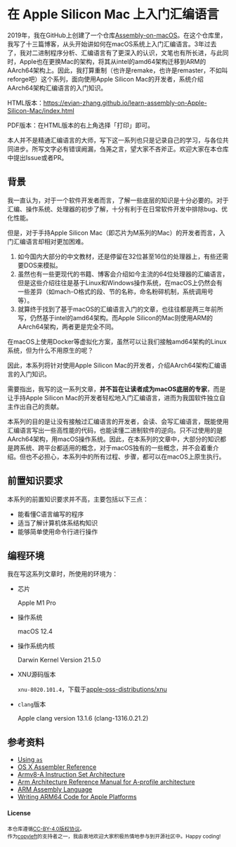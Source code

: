 # 在 Apple Silicon Mac 上入门汇编语言

2019年，我在GitHub上创建了一个仓库[Assembly-on-macOS](https://github.com/Evian-Zhang/Assembly-on-macOS)。在这个仓库里，我写了十三篇博客，从头开始讲如何在macOS系统上入门汇编语言。3年过去了，我对二进制程序分析、汇编语言有了更深入的认识，文笔也有所长进，与此同时，Apple也在更换Mac的架构，将其从intel的amd64架构迁移到ARM的AArch64架构上。因此，我打算重制（也许是remake，也许是remaster，不如叫reforge吧）这个系列，面向使用Apple Silicon Mac的开发者，系统介绍AArch64架构汇编语言的入门知识。

HTML版本：<https://evian-zhang.github.io/learn-assembly-on-Apple-Silicon-Mac/index.html>

PDF版本：在HTML版本的右上角选择「打印」即可。

本人并不是精通汇编语言的大师，写下这一系列也只是记录自己的学习，与各位共同进步。所写文字必有错误阙漏，刍荛之言，望大家不吝斧正。欢迎大家在本仓库中提出Issue或者PR。

## 背景

我一直认为，对于一个软件开发者而言，了解一些底层的知识是十分必要的。对于汇编、操作系统、处理器的初步了解，十分有利于在日常软件开发中排除bug、优化性能。

但是，对于手持Apple Silicon Mac（即芯片为M系列的Mac）的开发者而言，入门汇编语言却相对更加困难。

1. 如今国内大部分的中文教材，还是停留在32位甚至16位的处理器上，有些还需要DOS来模拟。
2. 虽然也有一些更现代的书籍、博客会介绍如今主流的64位处理器的汇编语言，但是这些介绍往往是基于Linux和Windows操作系统，在macOS上仍然会有一些差异（如mach-O格式的段、节的名称，命名粉碎机制，系统调用号等）。
3. 就算终于找到了基于macOS的汇编语言入门的文章，也往往都是两三年前所写，仍然基于intel的amd64架构。而Apple Silicon的Mac则使用ARM的AArch64架构，两者更是完全不同。

在macOS上使用Docker等虚拟化方案，虽然可以让我们接触amd64架构的Linux系统，但为什么不用原生的呢？

因此，本系列将针对使用Apple Silicon Mac的开发者，介绍AArch64架构汇编语言的入门知识。

需要指出，我写的这一系列文章，**并不旨在让读者成为macOS底层的专家**，而是让手持Apple Silicon Mac的开发者轻松地入门汇编语言，进而为我国软件独立自主作出自己的贡献。

本系列的目的是让没有接触过汇编语言的开发者，会读、会写汇编语言，既能使用汇编语言写出一些高性能的代码，也能读懂二进制软件的逆向。只不过使用的是AArch64架构，用macOS操作系统。因此，在本系列的文章中，大部分的知识都是跨系统、跨平台都适用的概念，对于macOS独有的一些概念，并不会着重介绍。但也不必担心，本系列中的所有过程、步骤，都可以在macOS上原生执行。

## 前置知识要求

本系列的前置知识要求并不高，主要包括以下三点：

* 能看懂C语言编写的程序
* 适当了解计算机体系结构知识
* 能够简单使用命令行进行操作

## 编程环境

我在写这系列文章时，所使用的环境为：

* 芯片

   Apple M1 Pro
* 操作系统

   macOS 12.4
* 操作系统内核

   Darwin Kernel Version 21.5.0
* XNU源码版本

   `xnu-8020.101.4`，下载于[apple-oss-distributions/xnu](https://github.com/apple-oss-distributions/xnu)
* `clang`版本

   Apple clang version 13.1.6 (clang-1316.0.21.2)

## 参考资料

* [Using `as`](https://sourceware.org/binutils/docs/as/index.html)
* [OS X Assembler Reference](https://developer.apple.com/library/archive/documentation/DeveloperTools/Reference/Assembler)
* [Armv8-A Instruction Set Architecture](https://developer.arm.com/-/media/Arm%20Developer%20Community/PDF/Learn%20the%20Architecture/Armv8-A%20Instruction%20Set%20Architecture.pdf)
* [Arm Architecture Reference Manual for A-profile architecture](https://developer.arm.com/documentation/ddi0487/latest)
* [ARM Assembly Language](https://www.oreilly.com/library/view/arm-assembly-language/9781482229851/)
* [Writing ARM64 Code for Apple Platforms](https://developer.apple.com/documentation/xcode/writing-arm64-code-for-apple-platforms)

#### License

<sup>
本仓库遵循<a href="https://creativecommons.org/licenses/by/4.0/">CC-BY-4.0版权协议</a>。
</sup>

<br/>

<sub>
作为<a href="https://copyleft.org/">copyleft</a>的支持者之一，我由衷地欢迎大家积极热情地参与到开源社区中。Happy coding!
</sub>
